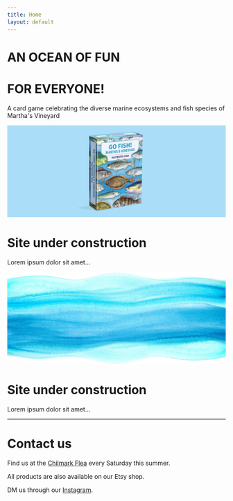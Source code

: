 ```yaml
---
title: Home
layout: default
---
```


## <a id="home"></a>
# AN OCEAN OF FUN
# FOR EVERYONE!
A card game celebrating the diverse marine ecosystems and fish species of Martha's Vineyard

<img src="GoFish_fullimage_deck.jpg" class="full-bleed" alt="Deck image">

## <a id="game"></a>
# Site under construction
Lorem ipsum dolor sit amet...

<img src="GoFish_fullimage-_wave.jpg" class="full-bleed" alt="Wave image">

## <a id="merch"></a>
# Site under construction
Lorem ipsum dolor sit amet...

---

## <a id="contact"></a>
# Contact us
Find us at the [Chilmark Flea](https://www.facebook.com/chilmarkflea) every Saturday this summer.

All products are also available on our Etsy shop. 

DM us through our [Instagram](https://www.instagram.com/gofishmv).
